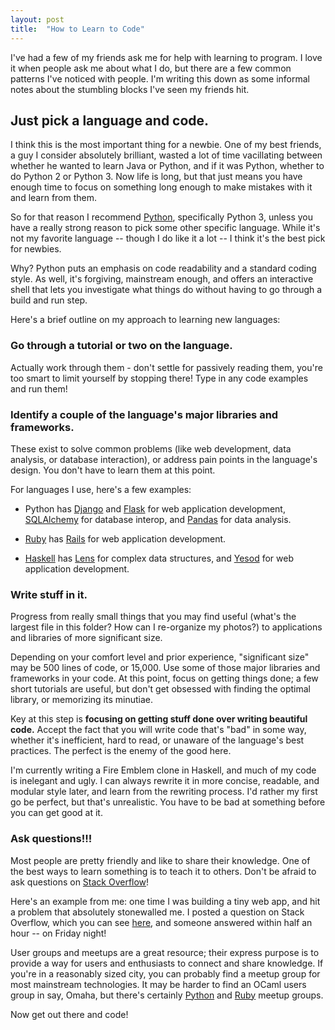 ```yaml
---
layout: post
title:	"How to Learn to Code"
---
```


I've had a few of my friends ask me for help with learning to program. I love it when people ask me about what I do, but there are a few common patterns I've noticed with people. I'm writing this down as some informal notes about the stumbling blocks I've seen my friends hit.

Just pick a language and code.
------------------------------

I think this is the most important thing for a newbie. One of my best friends, a guy I consider absolutely brilliant, wasted a lot of time vacillating between whether he wanted to learn Java or Python, and if it was Python, whether to do Python 2 or Python 3. Now life is long, but that just means you have enough time to focus on something long enough to make mistakes with it and learn from them.

So for that reason I recommend [Python](https://www.python.org/), specifically Python 3, unless you have a really strong reason to pick some other specific language. While it's not my favorite language -- though I do like it a lot -- I think it's the best pick for newbies. 

Why? Python puts an emphasis on code readability and a standard coding style. As well, it's forgiving, mainstream enough, and offers an interactive shell that lets you investigate what things do without having to go through a build and run step.

Here's a brief outline on my approach to learning new languages:

### Go through a tutorial or two on the language. 

Actually work through them - don't settle for passively reading them, you're too smart to limit yourself by stopping there! Type in any code examples and run them!


### Identify a couple of the language's major libraries and frameworks. 

These exist to solve common problems (like web development, data analysis, or database interaction), or address pain points in the language's design. You don't have to learn them at this point.

For languages I use, here's a few examples:

* Python has [Django](https://www.djangoproject.com/) and [Flask](http://flask.pocoo.org/) for web application development, [SQLAlchemy](http://www.sqlalchemy.org/) for database interop, and [Pandas](http://pandas.pydata.org/) for data analysis. 

* [Ruby](https://www.ruby-lang.org/en/) has [Rails](http://rubyonrails.org/) for web application development.

* [Haskell](https://www.haskell.org/) has [Lens](https://github.com/ekmett/lens) for complex data structures, and [Yesod](http://www.yesodweb.com/) for web application development.

### Write stuff in it. 

Progress from really small things that you may find useful (what's the largest file in this folder? How can I re-organize my photos?) to applications and libraries of more significant size. 

Depending on your comfort level and prior experience, "significant size" may be 500 lines of code, or 15,000. Use some of those major libraries and frameworks in your code. At this point, focus on getting things done; a few short tutorials are useful, but don't get obsessed with finding the optimal library, or memorizing its minutiae. 

Key at this step is **focusing on getting stuff done over writing beautiful code.** Accept the fact that you will write code that's "bad" in some way, whether it's inefficient, hard to read, or unaware of the language's best practices. The perfect is the enemy of the good here.

I'm currently writing a Fire Emblem clone in Haskell, and much of my code is inelegant and ugly. I can always rewrite it in more concise, readable, and modular style later, and learn from the rewriting process.  I'd rather my first go be perfect, but that's unrealistic. You have to be bad at something before you can get good at it.

### Ask questions!!!

Most people are pretty friendly and like to share their knowledge. One of the best ways to learn something is to teach it to others. Don't be afraid to ask questions on [Stack Overflow](http://stackoverflow.con)!

Here's an example from me: one time I was building a tiny web app, and hit a problem that absolutely stonewalled me. I posted a question on Stack Overflow, which you can see [here](http://stackoverflow.com/questions/24566538/flask-rendering-unicode-characters-in-template), and someone answered within half an hour -- on Friday night!

User groups and meetups are a great resource; their express purpose is to provide a way for users and enthusiasts to connect and share knowledge. If you're in a reasonably sized city, you can probably find a meetup group for most mainstream technologies. It may be harder to find an OCaml users group in say, Omaha, but there's certainly [Python](http://www.omahapython.org/blog/) and [Ruby](http://www.meetup.com/Omaha-Ruby-Meetup/) meetup groups.

Now get out there and code!
